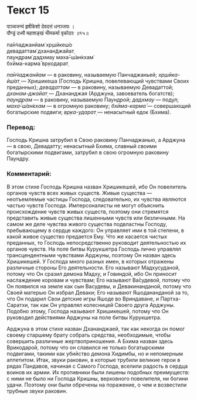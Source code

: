 # Текст 15

पाञ्चजन्यं हृषीकेशो देवदत्तं धनञ्जयः ।  
पौण्ड्रं दध्मौ महाशङ्खं भीमकर्मा वृकोदरः ॥१५॥

па̄н̃чаджанйам̇ хр̣шӣкеш́о  
девадаттам̇ дханан̃джайат̣  
паун̣д̣рам̇ дадхмау маха̄-ш́ан̇кхам̇  
бхӣма-карма̄ вр̣кодарат̣

_па̄н̃чаджанйам_ — в раковину, называемую Панчаджаньей; _хр̣шӣка-ӣш́ат̣_ — Хришикеша (Господь Кришна, повелевающий чувствами Своих преданных); _девадаттам_ — в раковину, называемую Девадаттой; _дханам-джайат̣_ — Дхананджая (Арджуна, завоеватель богатств); _паун̣д̣рам_ — в раковину, называемую Паундрой; _дадхмау_ — подул; _маха̄-ш́ан̇кхам_ — в огромную раковину; _бхӣма-карма̄_ — совершающий богатырские подвиги; _вр̣ка-ударат̣_ — ненасытный едок (Бхима).

### Перевод:

Господь Кришна затрубил в Свою раковину Панчаджанью, а Арджуна — в свою, Девадатту; ненасытный Бхима, славный своими богатырскими подвигами, затрубил в свою огромную раковину Паундру.

### Комментарий:

В этом стихе Господь Кришна назван Хришикешей, ибо Он повелитель органов чувств всех живых существ. Живые существа — неотъемлемые частицы Господа, следовательно, их чувства являются частью чувств Господа. Имперсоналисты не могут объяснить происхождение чувств живых существ, поэтому они стремятся представить живые существа лишенными чувств или безличными. На самом же деле чувства живого существа подвластны Господу, пребывающему в сердце каждого: Он управляет ими в той степени, в какой живое существо предается Ему. Что же касается чистых преданных, то Господь непосредственно руководит деятельностью их органов чувств. На поле битвы Курукшетра Господь лично управлял трансцендентными чувствами Арджуны, поэтому Он назван здесь Хришикешей. У Господа много разных имен, в которых отражены различные стороны Его деятельности. Его называют Мадхусуданой, потому что Он сразил демона Мадху, и Говиндой, ибо Он приносит наслаждение коровам и чувствам; Его называют Ва̄судевой, потому что Он появился на земле как сын Васудевы, и Девакинанданой, потому что Своей матерью Он избрал Деваки; Его называют Яшодананданой за то, что Он подарил Свои детские игры Яшоде во Вриндаване, и Партха-Саратхи, так как Он управлял колесницей Своего друга Арджуны. Подобно этому, Господа называют Хришикешей, потому что Он руководил действиями Арджуны на поле битвы Курукшетра.

Арджуна в этом стихе назван Дхананджаей, так как некогда он помог своему старшему брату собрать средства, необходимые, чтобы совершить различные жертвоприношения. А Бхима назван здесь Врикодарой, потому что он славился не только богатырскими подвигами, такими как убийство демона Хидимбы, но и непомерным аппетитом. Итак, звуки раковин, в которые трубили великие герои в рядах Пандавов, начиная с Самого Господа, вселили радость в сердца воинов их армии. Их противники были лишены подобных преимуществ: с ними не было ни Господа Кришны, верховного повелителя, ни богини удачи. Поэтому они были обречены на поражение, о чем и возвестили трубные звуки раковин.